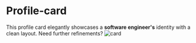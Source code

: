 # Profile-card
This profile card elegantly showcases a **software engineer's** identity with a clean layout. Need further refinements? 
![card](https://github.com/user-attachments/assets/881fb0c5-92ca-41b8-9f3b-b7a15bbd4136)
